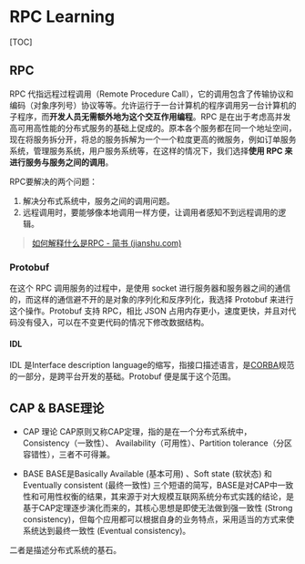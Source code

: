 # RPC Learning

[TOC]

## RPC

RPC 代指远程过程调用（Remote Procedure Call），它的调用包含了传输协议和编码（对象序列号）协议等等。允许运行于一台计算机的程序调用另一台计算机的子程序，而**开发人员无需额外地为这个交互作用编程**。RPC 是在出于考虑高并发高可用高性能的分布式服务的基础上促成的。原本各个服务都在同一个地址空间，现在将服务拆分开，将总的服务拆解为一个一个粒度更高的微服务，例如订单服务系统，管理服务系统，用户服务系统等，在这样的情况下，我们选择**使用 RPC 来进行服务与服务之间的调用**。

RPC要解决的两个问题：

1. 解决分布式系统中，服务之间的调用问题。
2. 远程调用时，要能够像本地调用一样方便，让调用者感知不到远程调用的逻辑。

> [如何解释什么是RPC - 简书 (jianshu.com)](https://www.jianshu.com/p/2accc2840a1b)

### Protobuf

在这个 RPC 调用服务的过程中，是使用 socket 进行服务器和服务器之间的通信的，而这样的通信避不开的是对象的序列化和反序列化，我选择 Protobuf 来进行这个操作。Protobuf 支持 RPC，相比 JSON 占用内存更小，速度更快，并且对代码没有侵入，可以在不变更代码的情况下修改数据结构。

#### IDL

IDL 是Interface description language的缩写，指接口描述语言，是[CORBA](https://baike.baidu.com/item/CORBA/2776997)规范的一部分，是跨平台开发的基础。Protobuf 便是属于这个范围。

## CAP & BASE理论

- CAP 理论
  CAP原则又称CAP定理，指的是在一个分布式系统中， Consistency（一致性）、 Availability（可用性）、Partition tolerance（分区容错性），三者不可得兼。

- BASE
  BASE是Basically Available (基本可用) 、Soft state (软状态) 和Eventually consistent (最终一致性) 三个短语的简写，BASE是对CAP中一致性和可用性权衡的结果，其来源于对大规模互联网系统分布式实践的结论，是基于CAP定理逐步演化而来的，其核心思想是即使无法做到强一致性 (Strong consistency)，但每个应用都可以根据自身的业务特点，采用适当的方式来使系统达到最终一致性 (Eventual consistency)。

二者是描述分布式系统的基石。
